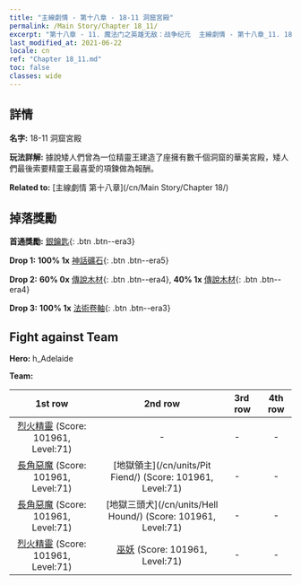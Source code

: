 ```yaml
---
title: "主線劇情 - 第十八章 - 18-11 洞窟宮殿"
permalink: /Main Story/Chapter 18_11/
excerpt: "第十八章 - 11. 魔法门之英雄无敌：战争纪元  主線劇情 - 第十八章_11. 18-11 洞窟宮殿"
last_modified_at: 2021-06-22
locale: cn
ref: "Chapter 18_11.md"
toc: false
classes: wide
---
```


## 詳情

 **名字:** 18-11 洞窟宮殿

 **玩法詳解:** 據說矮人們曾為一位精靈王建造了座擁有數千個洞窟的華美宮殿，矮人們最後索要精靈王最喜愛的項鍊做為報酬。

 **Related to:** [主線劇情 第十八章](/cn/Main Story/Chapter 18/)

## 掉落獎勵

 **首通獎勵:** [銀鑰匙](/cn/Items/con_693/){: .btn .btn--era3}

 **Drop 1:** **100% 1x** [神話礦石](/cn/Items/mat_61/){: .btn .btn--era5}

 **Drop 2:** **60% 0x** [傳說木材](/cn/Items/mat_55/){: .btn .btn--era4}, **40% 1x** [傳說木材](/cn/Items/mat_55/){: .btn .btn--era4}

 **Drop 3:** **100% 1x** [法術卷軸](/cn/Items/con_694/){: .btn .btn--era3}


## Fight against Team
 **Hero:** h_Adelaide

 **Team:**


  | 1st row | 2nd row | 3rd row | 4th row |
  |:----:|:----:|:----|:----:|
  | [烈火精靈](/cn/units/Efreeti/) (Score: 101961, Level:71)  | - | - | - |
  | [長角惡魔](/cn/units/Demon/) (Score: 101961, Level:71)  | [地獄領主](/cn/units/Pit Fiend/) (Score: 101961, Level:71)  | - | - |
  | [長角惡魔](/cn/units/Demon/) (Score: 101961, Level:71)  | [地獄三頭犬](/cn/units/Hell Hound/) (Score: 101961, Level:71)  | - | - |
  | [烈火精靈](/cn/units/Efreeti/) (Score: 101961, Level:71)  | [巫妖](/cn/units/Lich/) (Score: 101961, Level:71)  | - | - |


